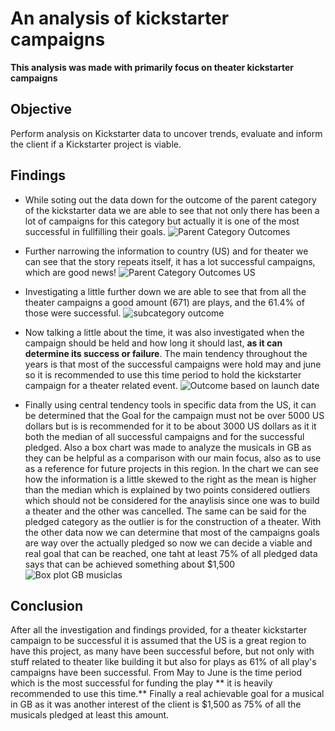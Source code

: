 # An analysis of kickstarter campaigns
**This analysis was made with primarily focus on theater kickstarter campaigns**

## Objective

Perform analysis on Kickstarter data to uncover trends, evaluate and inform the client if a Kickstarter project is viable.   

## Findings
- While soting out the data down for the outcome of the parent category of the kickstarter data we are able to see that not only there has been a lot of campaigns for this category but actually it is one of the most successful in fullfilling their goals.
![Parent Category Outcomes](https://user-images.githubusercontent.com/110573146/191825388-edf2625a-4da7-4d55-a89d-1fb85dab7dc2.png)

- Further narrowing the information to country (US) and for theater we can see that the story repeats itself, it has a lot successful campaigns, which are good news! 
![Parent Category Outcomes US](https://user-images.githubusercontent.com/110573146/191825911-e423ea94-3083-43dd-bc2f-a64bdc90e642.png)

- Investigating a little further down we are able to see that from all the theater campaigns a good amount (671) are plays, and the 61.4% of those were successful. 
![subcategory outcome](https://user-images.githubusercontent.com/110573146/191826689-01df361e-b18d-4c35-9151-5f0601613e1e.png)

- Now talking a little about the time, it was also investigated when the campaign should be held and how long it should last, **as it can determine its success or failure**. The main tendency throughout the years is that most of the successful campaigns were hold may and june so it is recommended to use this time period to hold the kickstarter campaign for a theater related event.
![Outcome based on launch date](https://user-images.githubusercontent.com/110573146/191828250-26174af3-1af2-4a08-bb31-0289e042afad.png)

- Finally using central tendency tools in specific data from the US, it can be determined that the Goal for the campaign must not be over 5000 US dollars but is is recommended for it to be about 3000 US dollars as it it both the median of all successful campaigns and for the successful pledged. Also a box chart was made to analyze the musicals in GB as they can be helpful as a comparison with our main focus, also as to use as a reference for future projects in this region. In the chart we can see how the information is a little skewed to the right as the mean is higher than the median which is explained by two points considered outliers which should not be considered for the anaylisis since one was to build a theater and the other was cancelled. The same can be said for the pledged category as the outlier is for the construction of a theater. With the other data now we can determine that most of the campaigns goals are way over the actually pledged so now we can decide a viable and real goal that can be reached, one taht at least 75% of all pledged data says that can be achieved something about $1,500
![Box plot GB musiclas](https://user-images.githubusercontent.com/110573146/191835807-435073e8-5f93-49f0-a127-2fc51087100f.png)

## Conclusion
After all the investigation and findings provided, for a theater kickstarter campaign to be successful it is assumed that the US is a great region to have this project, as many have been successful before, but not only with stuff related to theater like building it but also for plays as 61% of all play's campaigns have been successful. From May to June is the time period which is the most successful for funding the play ** it is heavily recommended to use this time.** Finally a real achievable goal for a musical in GB as it was another interest of the client is $1,500 as 75% of all the musicals pledged at least this amount. 
